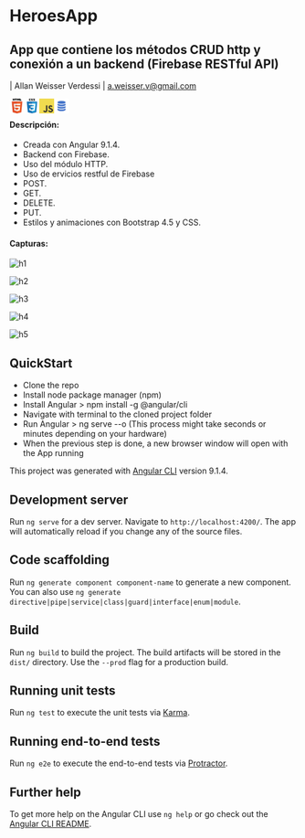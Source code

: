 # HeroesApp
## App que contiene los métodos CRUD http y conexión a un backend (Firebase RESTful API)
| Allan Weisser Verdessi
| a.weisser.v@gmail.com

<img align="left" alt="HTML5" width="26px" src="https://raw.githubusercontent.com/github/explore/80688e429a7d4ef2fca1e82350fe8e3517d3494d/topics/html/html.png" />
<img align="left" alt="CSS3" width="26px" src="https://raw.githubusercontent.com/github/explore/80688e429a7d4ef2fca1e82350fe8e3517d3494d/topics/css/css.png" />
<img align="left" alt="JavaScript" width="26px" src="https://raw.githubusercontent.com/github/explore/80688e429a7d4ef2fca1e82350fe8e3517d3494d/topics/javascript/javascript.png" />
<img align="left" alt="SQL" width="26px" src="https://raw.githubusercontent.com/github/explore/80688e429a7d4ef2fca1e82350fe8e3517d3494d/topics/sql/sql.png" />

<br>

#### Descripción:
  
  - Creada con Angular 9.1.4.
  - Backend con Firebase.
  - Uso del módulo HTTP.
  -	Uso de ervicios restful de Firebase
  -	POST.
  -	GET.
  -	DELETE.
  -	PUT.
  - Estilos y animaciones con Bootstrap 4.5 y CSS.

  
  #### Capturas:
  
![h1](https://user-images.githubusercontent.com/19677373/89702071-ec904680-d90a-11ea-8d64-f08649de286a.PNG)

![h2](https://user-images.githubusercontent.com/19677373/89702072-ed28dd00-d90a-11ea-8866-a33937e2cac2.PNG)

![h3](https://user-images.githubusercontent.com/19677373/89702073-edc17380-d90a-11ea-9494-8570ef69ae47.PNG)

![h4](https://user-images.githubusercontent.com/19677373/89702074-ee5a0a00-d90a-11ea-9c8e-2d3e0a751337.PNG)

![h5](https://user-images.githubusercontent.com/19677373/89702075-ee5a0a00-d90a-11ea-9b7b-c3b9e5697af8.PNG)

## QuickStart

- Clone the repo
- Install node package manager (npm)
- Install Angular > npm install -g @angular/cli
- Navigate with terminal to the cloned project folder 
- Run Angular > ng serve --o (This process might take seconds or minutes depending on your hardware)
- When the previous step is done, a new browser window will open with the App running

This project was generated with [Angular CLI](https://github.com/angular/angular-cli) version 9.1.4.

## Development server

Run `ng serve` for a dev server. Navigate to `http://localhost:4200/`. The app will automatically reload if you change any of the source files.

## Code scaffolding

Run `ng generate component component-name` to generate a new component. You can also use `ng generate directive|pipe|service|class|guard|interface|enum|module`.

## Build

Run `ng build` to build the project. The build artifacts will be stored in the `dist/` directory. Use the `--prod` flag for a production build.

## Running unit tests

Run `ng test` to execute the unit tests via [Karma](https://karma-runner.github.io).

## Running end-to-end tests

Run `ng e2e` to execute the end-to-end tests via [Protractor](http://www.protractortest.org/).

## Further help

To get more help on the Angular CLI use `ng help` or go check out the [Angular CLI README](https://github.com/angular/angular-cli/blob/master/README.md).
